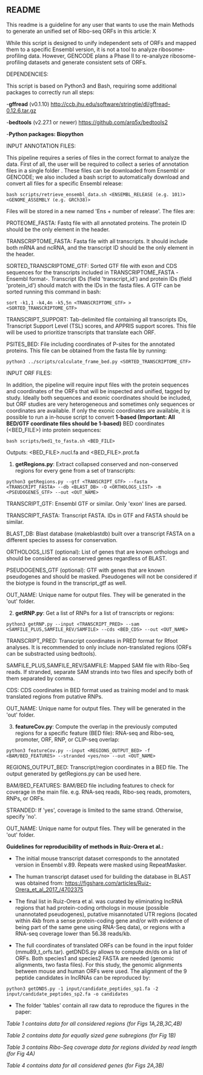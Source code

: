 ## README

This readme is a guideline for any user that wants to use the main Methods to generate an unified set of Ribo-seq ORFs in this article: X

While this script is designed to unify independent sets of ORFs and mapped them to a specific Ensembl version, it is not a tool to analyze ribosome-profiling data. However, GENCODE plans a Phase II to re-analyze ribosome-profiling datasets and generate consistent sets of ORFs.


DEPENDENCIES: 

This script is based on Python3 and Bash, requiring some additional packages to correctly run all steps:

-**gffread** (v0.1.10) http://ccb.jhu.edu/software/stringtie/dl/gffread-0.12.6.tar.gz

-**bedtools** (v2.27.1 or newer) https://github.com/arq5x/bedtools2

-**Python packages: Biopython**


INPUT ANNOTATION FILES: 

This pipeline requires a series of files in the correct format to analyze the data. First of all, the user will be required to collect a series of annotation files in a single folder <FOLDER>. These files can be downloaded from Ensembl or GENCODE; we also included a bash script to automatically download and convert all files for a specific Ensembl release:
```
bash scripts/retrieve_ensembl_data.sh <ENSEMBL_RELEASE (e.g. 101)> <GENOME_ASSEMBLY (e.g. GRCh38)>
```
Files will be stored in a new <FOLDER> named 'Ens + number of release'. The files are:
       
PROTEOME_FASTA: Fastq file with all annotated proteins. The protein ID should be the only element in the header.

TRANSCRIPTOME_FASTA: Fasta file with all transcripts. It should include both mRNA and ncRNA, and the transcript ID should be the only element in the header.

SORTED_TRANSCRIPTOME_GTF: Sorted GTF file with exon and CDS sequences for the transcripts included in TRANSCRIPTOME_FASTA -Ensembl format-. Transcript IDs (field 'transcript_id') and protein IDs (field 'protein_id') should match with the IDs in the fasta files. A GTF can be sorted running this command in bash:
```
sort -k1,1 -k4,4n -k5,5n <TRANSCRIPTOME_GTF> > <SORTED_TRANSCRIPTOME_GTF>
```
TRANSCRIPT_SUPPORT: Tab-delimited file containing all transcripts IDs, Transcript Support Level (TSL) scores, and APPRIS support scores. This file will be used to prioritize transcripts that translate each ORF.

PSITES_BED: File including coordinates of P-sites for the annotated proteins. This file can be obtained from the fasta file by running:
```
python3 ../scripts/calculate_frame_bed.py <SORTED_TRANSCRIPTOME_GTF>
```

INPUT ORF FILES:

In addition, the pipeline will require input files with the protein sequences and coordinates of the ORFs that will be inspected and unified, tagged by study. Ideally both sequences and exonic coordinates should be included, but ORF studies are very heterogeneous and sometimes only sequences or coordinates are available. If only the exonic coordinates are available, it is possible to run a in-house script to convert **1-based (Important: All BED/GTF coordinate files should be 1-based)** BED coordinates (<BED_FILE>) into protein sequences:
```
bash scripts/bed1_to_fasta.sh <BED_FILE>
```
Outputs: <BED_FILE>.nucl.fa and <BED_FILE>.prot.fa    



1) **getRegions.py**: Extract collapsed conserved and non-conserved regions for every gene from a set of transcripts:
```
python3 getRegions.py --gtf <TRANSCRIPT_GTF> --fasta <TRANSCRIPT_FASTA> --db <BLAST_DB> -O <ORTHOLOGS_LIST> -m <PSEUDOGENES_GTF> --out <OUT_NAME> 
```
TRANSCRIPT_GTF: Ensembl GTF or similar. Only 'exon' lines are parsed.

TRANSCRIPT_FASTA: Transcript FASTA. IDs in GTF and FASTA should be similar.

BLAST_DB: Blast database (makeblastdb) built over a transcript FASTA on a different species to assess for conservation.

ORTHOLOGS_LIST (optional): List of genes that are known orthologs and should be considered as conserved genes regardless of BLAST.

PSEUDOGENES_GTF (optional): GTF with genes that are known pseudogenes and should be masked. Pseudogenes will not be considered if the biotype is found in the transcript_gtf as well.

OUT_NAME: Unique name for output files. They will be generated in the 'out' folder.


2) **getRNP.py**: Get a list of RNPs for a list of transcripts or regions:
```
python3 getRNP.py --input <TRANSCRIPT_PRED> --sam <SAMFILE_PLUS,SAMFILE_REV/SAMFILE> --cds <BED_CDS> --out <OUT_NAME>
```
TRANSCRIPT_PRED: Transcript coordinates in PRED format for Rfoot analyses. It is recommended to only include non-translated regions (ORFs can be substracted using bedtools).

SAMFILE_PLUS,SAMFILE_REV/SAMFILE: Mapped SAM file with Ribo-Seq reads. If stranded, separate SAM strands into two files and specify both of them separated by comma.

CDS: CDS coordinates in BED format used as training model and to mask translated regions from putative RNPs.

OUT_NAME: Unique name for output files. They will be generated in the 'out' folder.


3) **featureCov.py**: Compute the overlap in the previously computed regions for a specific feature (BED file): RNA-seq and Ribo-seq, promoter, ORF, RNP, or CLIP-seq overlap:
```
python3 featureCov.py --input <REGIONS_OUTPUT_BED> -f <BAM/BED_FEATURES> --stranded <yes/no> --out <OUT_NAME> 
```
REGIONS_OUTPUT_BED: Transcript/region coordinates in a BED file. The output generated by getRegions.py can be used here.

BAM/BED_FEATURES: BAM/BED file including features to check for coverage in the main file. e.g. RNA-seq reads, Ribo-seq reads, promoters, RNPs, or ORFs.

STRANDED: If 'yes', coverage is limited to the same strand. Otherwise, specify 'no'.

OUT_NAME: Unique name for output files. They will be generated in the 'out' folder.


**Guidelines for reproducibility of methods in Ruiz-Orera et al.:**

- The initial mouse transcript dataset corresponds to the annotated version in Ensembl v.89. Repeats were masked using RepeatMasker.

- The human transcript dataset used for building the database in BLAST was obtained from: https://figshare.com/articles/Ruiz-Orera_et_al_2017_/4702375

- The final list in Ruiz-Orera et al. was curated by eliminating lncRNA regions that had protein-coding orthologs in mouse (possible unannotated pseudogenes), putative misannotated UTR regions (located within 4kb from a sense protein-coding gene and/or with evidence of being part of the same gene using RNA-Seq data), or regions with a RNA-seq coverage lower than 56.38 reads/kb.

- The full coordinates of translated ORFs can be found in the input folder (mmu89_t_orfs.tar). getDNDS.py allows to compute dn/ds on a list of ORFs. Both species1 and species2 FASTA are needed (genomic alignments, two fasta files). For this study, the genomic alignments between mouse and human ORFs were used. The alignment of the 9 peptide candidates in lncRNAs can be reproduced by:
```
python3 getDNDS.py -1 input/candidate_peptides_sp1.fa -2 input/candidate_peptides_sp2.fa -o candidates
```

- The folder 'tables' contain all raw data to reproduce the figures in the paper:

*Table 1 contains data for all considered regions (for Figs 1A,2B,3C,4B)*

*Table 2 contains data for equally sized gene subregions (for Fig 1B)*

*Table 3 contains Ribo-Seq coverage data for regions divided by read length (for Fig 4A)*

*Table 4 contains data for all considered genes (for Figs 2A,3B)*

